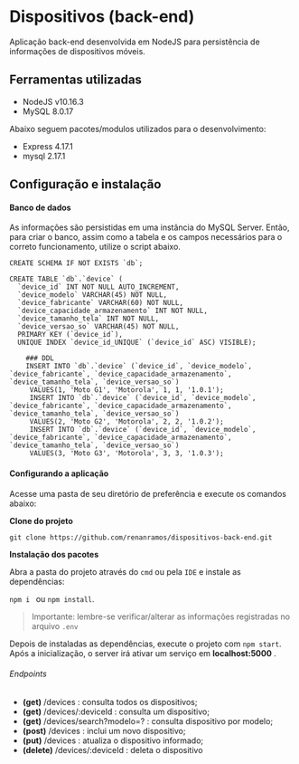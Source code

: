# Dispositivos (back-end)

Aplicação back-end desenvolvida em NodeJS para persistência de informações de dispositivos móveis. 

## Ferramentas utilizadas

* NodeJS v10.16.3
* MySQL 8.0.17
 
Abaixo seguem pacotes/modulos utilizados para o desenvolvimento:

* Express 4.17.1
* mysql 2.17.1

 ## Configuração e instalação

#### Banco de dados

As informações são persistidas em uma instância do MySQL Server. Então, para criar o banco, assim como a tabela
e os campos necessários para o correto funcionamento, utilize o script abaixo.
    
    CREATE SCHEMA IF NOT EXISTS `db`;

    CREATE TABLE `db`.`device` (
      `device_id` INT NOT NULL AUTO_INCREMENT,
      `device_modelo` VARCHAR(45) NOT NULL,
      `device_fabricante` VARCHAR(60) NOT NULL,
      `device_capacidade_armazenamento` INT NOT NULL,
      `device_tamanho_tela` INT NOT NULL,
      `device_versao_so` VARCHAR(45) NOT NULL,
      PRIMARY KEY (`device_id`),
      UNIQUE INDEX `device_id_UNIQUE` (`device_id` ASC) VISIBLE);

        ### DDL
        INSERT INTO `db`.`device` (`device_id`, `device_modelo`, `device_fabricante`, `device_capacidade_armazenamento`, `device_tamanho_tela`, `device_versao_so`)
         VALUES(1, 'Moto G1', 'Motorola', 1, 1, '1.0.1');
         INSERT INTO `db`.`device` (`device_id`, `device_modelo`, `device_fabricante`, `device_capacidade_armazenamento`, `device_tamanho_tela`, `device_versao_so`)
         VALUES(2, 'Moto G2', 'Motorola', 2, 2, '1.0.2');
         INSERT INTO `db`.`device` (`device_id`, `device_modelo`, `device_fabricante`, `device_capacidade_armazenamento`, `device_tamanho_tela`, `device_versao_so`)
         VALUES(3, 'Moto G3', 'Motorola', 3, 3, '1.0.3');
 
 
#### Configurando a aplicação

Acesse uma pasta de seu diretório de preferência e execute os comandos abaixo:

**Clone do projeto**
```
git clone https://github.com/renanramos/dispositivos-back-end.git
```

**Instalação dos pacotes**

Abra a pasta do projeto através do `cmd` ou pela `IDE` e instale as dependências:

```npm i ``` ou ```npm install```.

> Importante: lembre-se verificar/alterar as informações registradas no arquivo `.env` 

Depois de instaladas as dependências, execute o projeto com `npm start`. Após a inicialização, o server irá ativar um 
serviço em **localhost:5000** . 

###### Endpoints

*  **(get)** /devices : consulta todos os dispositivos;
*  **(get)** /devices/:deviceId : consulta um dispositivo; 
*  **(get)** /devices/search?modelo=? : consulta dispositivo por modelo;
*  **(post)** /devices : inclui um novo dispositivo;
*  **(put)** /devices : atualiza o dispositivo informado;
*  **(delete)** /devices/:deviceId : deleta o dispositivo
